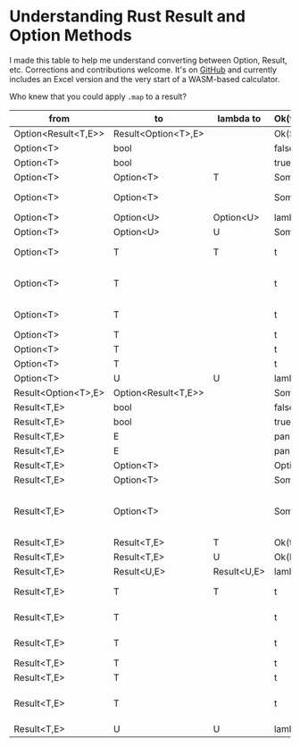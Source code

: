 # Understanding Rust Result and Option Methods

I made this table to help me understand converting between Option, Result, etc. Corrections and contributions welcome. It's on [GitHub](https://github.com/CarlKCarlK/method-calc/settings) and currently includes an Excel version and the very start of a WASM-based calculator.

Who knew that you could apply `.map` to a result?

| from | to | lambda to | Ok(t)/Some(t)/Some(Ok(t))/Ok(Some(t)) | None/Err(e)/Some(Err(e))/Ok(None) | na/na/None/Err(e) | method | side effect |
|---|---|---|---|---|---|---|---|
| Option<Result<T,E>> | Result<Option\<T>,E> |  | Ok(Some(t)) | Err(e) | Ok(None) | transpose() |  |
| Option\<T> | bool |  | false | true |  | is_none() |  |
| Option\<T> | bool |  | true | false |  | is_some() |  |
| Option\<T> | Option\<T> | T | Some(t) | Some(lazy_t) |  | or_else(\|\|lazy_t) |  |
| Option\<T> | Option\<T> |  | Some(t) | None |  | take() | sets original to None |
| Option\<T> | Option\<U> | Option\<U> | lambda(t) | None |  | and_then(\|t\| …) |  |
| Option\<T> | Option\<U> | U | Some(lambda(t)) | None |  | map(\|t\| …) |  |
| Option\<T> | T | T | t | lazy_t |  | unwrap_or_else(\|\| lazy_t) |  |
| Option\<T> | T |  | t | panic!(lazy message) |  | .unwrap_or_else(\|\| panic!("lazy message")) |  |
| Option\<T> | T |  | t | panic!("your message") |  | expect("your message") |  |
| Option\<T> | T |  | t | panic!("std message") |  | unwrap() |  |
| Option\<T> | T |  | t | t0 |  | unwrap_or(t0) |  |
| Option\<T> | T |  | t | T.default() |  | unwrap_or_default() |  |
| Option\<T> | U | U | lambda(t) | u0 |  | map_or(u0, \|t\| …) |  |
| Result<Option\<T>,E> | Option<Result<T,E>> |  | Some(Ok(t)) | None | Some(Err(e)) | transpose() |  |
| Result<T,E> | bool |  | false | true |  | is_err() |  |
| Result<T,E> | bool |  | true | false |  | is_ok() |  |
| Result<T,E> | E |  | panic!("your message") | e |  | expect_err |  |
| Result<T,E> | E |  | panic!("std message") | e |  | unwrap_err |  |
| Result<T,E> | Option\<T> |  | Option(error) | None |  | err() |  |
| Result<T,E> | Option\<T> |  | Some(t) | None |  | ok() |  |
| Result<T,E> | Option\<T> |  | Some(t) | None |  | take() | sets original to Ok(T::default) or leaves as e |
| Result<T,E> | Result<T,E> | T | Ok(t) | Ok(lazy_t) |  | or_else(\|\|lazy_t) |  |
| Result<T,E> | Result<T,E> | U | Ok(lambda(t)) | Err(e) |  | map(\|t\| …) |  |
| Result<T,E> | Result<U,E> | Result<U,E> | lambda(t) | Err(e) |  | and_then(\|t\|…) |  |
| Result<T,E> | T | T | t | lazy_t |  | unwrap_or_else(\|\| lazy_t) |  |
| Result<T,E> | T |  | t | panic!("your message") |  | expect("your message") |  |
| Result<T,E> | T |  | t | panic!("message with error description") |  | unwrap() |  |
| Result<T,E> | T |  | t | t0 |  | unwrap_or(t0) |  |
| Result<T,E> | T |  | t | T.default() |  | unwrap_or_default() |  |
| Result<T,E> | T |  | t | panic!("lazy message") |  | unwrap_or_else(\|\| panic!("lazy message")) |  |
| Result<T,E> | U | U | lambda(t) | u0 |  | map_or(u0, \|t\| …) |
